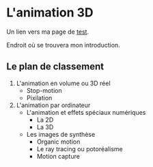 # L'animation 3D

Un lien vers ma page de [test](test.md).

Endroit où se trouvera mon introduction.

## Le plan de classement
1. L'animation en volume ou 3D réel
    - Stop-motion
    - Pixilation
2. L'animation par ordinateur
    - L'animation et effets spéciaux numériques
        - La 2D
        - La 3D
    - Les images de synthèse
        * Organic motion
        * Le ray tracing ou potoréalisme
        * Motion capture
